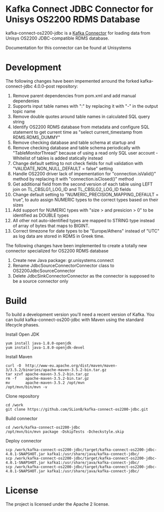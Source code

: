 # Kafka Connect JDBC Connector for Unisys OS2200 RDMS Database

kafka-connect-os2200-jdbc is a [Kafka Connector](http://kafka.apache.org/documentation.html#connect)
for loading data from Unisys OS2200 JDBC-compatible RDMS database.

Documentation for this connector can be found at Unisystems

# Development

The following changes have been impemented arround the forked kafka-connect-jdbc 4.0.0-post repository:

1. Remove parent dependencies from pom.xml and add manual dependenies
2. Supports input table names with ":" by replacing it with "-" in the output topic name
3. Remove double quotes around table names in calculated SQL query string
4. Identify OS2200 RDMS database from metadata and configure SQL statement to get current time as "select current_timestamp from RDMS.RDMS_DUMMY"
5. Remove checking database and table schema at startup and 
6. Remove checking database and table schema periodically with "TableMonitorThread" because of using a read only SQL user account - Whitelist of tables is added statically instead
7. Change default setting to not check fields for null validation with "VALIDATE_NON_NULL_DEFAULT = false" setting
8. Handle OS2200 driver lack of impementation for "connection.isValid()"  method by replacing it with "connection.isClosed()" method
9. Get additional field from the second version of each table using LEFT join on TL_CBSLG1_LOG_ID and TL_CBSLG2_LOG_ID fields
10. Change default setting to "NUMERIC_PRECISION_MAPPING_DEFAULT = true", to auto assign NUMERIC types to the correct types based on their sizes
11. Add support for NUMERIC types with "size > and presicion > 0" to be identified as DOUBLE types 
12. All other not auto-identified types are mapped to STRING type instead of array of bytes that maps to BIGINT.
13. Correct timezone for date types to be "Europe/Athens" instead of "UTC" as log data are stored in RDMS in Greek time.

The following changes have been implemented to create a totally new connector specialized for OS2200 RDMS database
1. Create new Java package: gr.unisystems.connect
2. Rename JdbcSourceConnectorConnector class to OS2200JdbcSourceConnector
3. Delete JdbcSinkConnectorConnector as the connector is supposed to be a source connector only

# Build

To build a development version you'll need a recent version of Kafka. You can build
kafka-connect-os200-jdbc with Maven using the standard lifecycle phases.

Install Open JDK

	yum install java-1.8.0-openjdk
	yum install java-1.8.0-openjdk-devel

Install Maven

	curl -O  http://www-eu.apache.org/dist/maven/maven-3/3.5.2/binaries/apache-maven-3.5.2-bin.tar.gz
	tar xzvf apache-maven-3.5.2-bin.tar.gz
	rm -f    apache-maven-3.5.2-bin.tar.gz
	mv       apache-maven-3.5.2 /opt/mvn
	/opt/mvn/bin/mvn -v
  
Clone repository

	cd /work  
	git clone https://github.com/SLionB/kafka-connect-os2200-jdbc.git
  
  
Build connector

	cd /work/kafka-connect-os2200-jdbc
	/opt/mvn/bin/mvn package -DskipTests -Dcheckstyle.skip
   

Deploy connector

	scp /work/kafka-connect-os2200-jdbc/target/kafka-connect-os2200-jdbc-4.0.1-SNAPSHOT.jar kafka1:/usr/share/java/kafka-connect-jdbc/ 
	scp /work/kafka-connect-os2200-jdbc/target/kafka-connect-os2200-jdbc-4.0.1-SNAPSHOT.jar kafka1:/usr/share/java/kafka-connect-jdbc/ 
	scp /work/kafka-connect-os2200-jdbc/target/kafka-connect-os2200-jdbc-4.0.1-SNAPSHOT.jar kafka1:/usr/share/java/kafka-connect-jdbc/
	
   
# License

The project is licensed under the Apache 2 license.
